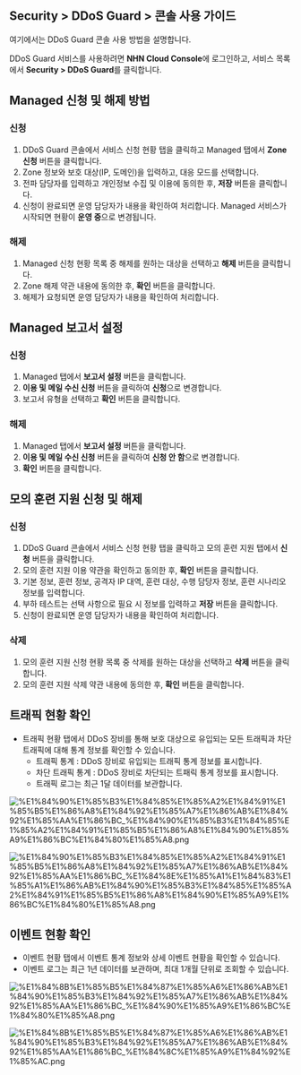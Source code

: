 ## Security > DDoS Guard > 콘솔 사용 가이드

여기에서는 DDoS Guard 콘솔 사용 방법을 설명합니다.

DDoS Guard 서비스를 사용하려면 **NHN Cloud Console**에 로그인하고, 서비스 목록에서 **Security > DDoS Guard**를 클릭합니다.


## Managed 신청 및 해제 방법
### 신청
1. DDoS Guard 콘솔에서 서비스 신청 현황 탭을 클릭하고 Managed 탭에서 **Zone 신청** 버튼을 클릭합니다. 
2. Zone 정보와 보호 대상(IP, 도메인)을 입력하고, 대응 모드를 선택합니다.
3. 전파 담당자를 입력하고 개인정보 수집 및 이용에 동의한 후, **저장** 버튼을 클릭합니다.
4. 신청이 완료되면 운영 담당자가 내용을 확인하여 처리합니다. Managed 서비스가 시작되면 현황이 **운영 중**으로 변경됩니다.

### 해제
1. Managed 신청 현황 목록 중 해제를 원하는 대상을 선택하고 **해제** 버튼을 클릭합니다.
2. Zone 해제 약관 내용에 동의한 후, **확인** 버튼을 클릭합니다.
3. 해제가 요청되면 운영 담당자가 내용을 확인하여 처리합니다.

## Managed 보고서 설정
### 신청
1. Managed 탭에서 **보고서 설정** 버튼을 클릭합니다.
2. **이용 및 메일 수신 신청** 버튼을 클릭하여 **신청**으로 변경합니다.
3. 보고서 유형을 선택하고 **확인** 버튼을 클릭합니다.

### 해제
1. Managed 탭에서 **보고서 설정** 버튼을 클릭합니다.
2. **이용 및 메일 수신 신청** 버튼을 클릭하여 **신청 안 함**으로 변경합니다.
3. **확인** 버튼을 클릭합니다.


## 모의 훈련 지원 신청 및 해제
### 신청
1. DDoS Guard 콘솔에서 서비스 신청 현황 탭을 클릭하고 모의 훈련 지원 탭에서 **신청** 버튼을 클릭합니다.
2. 모의 훈련 지원 이용 약관을 확인하고 동의한 후, **확인** 버튼을 클릭합니다.
3. 기본 정보, 훈련 정보, 공격자 IP 대역, 훈련 대상, 수행 담당자 정보, 훈련 시나리오 정보를 입력합니다.
4. 부하 테스트는 선택 사항으로 필요 시 정보를 입력하고 **저장** 버튼을 클릭합니다.
5. 신청이 완료되면 운영 담당자가 내용을 확인하여 처리합니다.

### 삭제
1. 모의 훈련 지원 신청 현황 목록 중 삭제를 원하는 대상을 선택하고 **삭제** 버튼을 클릭합니다.
2. 모의 훈련 지원 삭제 약관 내용에 동의한 후, **확인** 버튼을 클릭합니다.

## 트래픽 현황 확인
- 트래픽 현황 탭에서 DDoS 장비를 통해 보호 대상으로 유입되는 모든 트래픽과 차단 트래픽에 대해 통계 정보를 확인할 수 있습니다. 
  - 트래픽 통계 : DDoS 장비로 유입되는 트래픽 통계 정보를 표시합니다. 
  - 차단 트래픽 통계 : DDoS 장비로 차단되는 트패릭 통계 정보를 표시합니다.
  - 트래픽 로그는 최근 1달 데이터를 보관합니다.

![%E1%84%90%E1%85%B3%E1%84%85%E1%85%A2%E1%84%91%E1%85%B5%E1%86%A8%E1%84%92%E1%85%A7%E1%86%AB%E1%84%92%E1%85%AA%E1%86%BC_%E1%84%90%E1%85%B3%E1%84%85%E1%85%A2%E1%84%91%E1%85%B5%E1%86%A8%E1%84%90%E1%85%A9%E1%86%BC%E1%84%80%E1%85%A8.png](https://kr1-api-object-storage.nhncloudservice.com/v1/AUTH_2acdfabf4efe4efc8a04c00b348110c9/cdn_origin/prod_ddosguard/%E1%84%90%E1%85%B3%E1%84%85%E1%85%A2%E1%84%91%E1%85%B5%E1%86%A8%E1%84%92%E1%85%A7%E1%86%AB%E1%84%92%E1%85%AA%E1%86%BC_%E1%84%90%E1%85%B3%E1%84%85%E1%85%A2%E1%84%91%E1%85%B5%E1%86%A8%E1%84%90%E1%85%A9%E1%86%BC%E1%84%80%E1%85%A8.png)

![%E1%84%90%E1%85%B3%E1%84%85%E1%85%A2%E1%84%91%E1%85%B5%E1%86%A8%E1%84%92%E1%85%A7%E1%86%AB%E1%84%92%E1%85%AA%E1%86%BC_%E1%84%8E%E1%85%A1%E1%84%83%E1%85%A1%E1%86%AB%E1%84%90%E1%85%B3%E1%84%85%E1%85%A2%E1%84%91%E1%85%B5%E1%86%A8%E1%84%90%E1%85%A9%E1%86%BC%E1%84%80%E1%85%A8.png](https://kr1-api-object-storage.nhncloudservice.com/v1/AUTH_2acdfabf4efe4efc8a04c00b348110c9/cdn_origin/prod_ddosguard/%E1%84%90%E1%85%B3%E1%84%85%E1%85%A2%E1%84%91%E1%85%B5%E1%86%A8%E1%84%92%E1%85%A7%E1%86%AB%E1%84%92%E1%85%AA%E1%86%BC_%E1%84%8E%E1%85%A1%E1%84%83%E1%85%A1%E1%86%AB%E1%84%90%E1%85%B3%E1%84%85%E1%85%A2%E1%84%91%E1%85%B5%E1%86%A8%E1%84%90%E1%85%A9%E1%86%BC%E1%84%80%E1%85%A8.png)

## 이벤트 현황 확인
- 이벤트 현황 탭에서 이벤트 통계 정보와 상세 이벤트 현황을 확인할 수 있습니다.
- 이벤트 로그는 최근 1년 데이터를 보관하며, 최대 1개월 단위로 조회할 수 있습니다.

![%E1%84%8B%E1%85%B5%E1%84%87%E1%85%A6%E1%86%AB%E1%84%90%E1%85%B3%E1%84%92%E1%85%A7%E1%86%AB%E1%84%92%E1%85%AA%E1%86%BC_%E1%84%90%E1%85%A9%E1%86%BC%E1%84%80%E1%85%A8.png](https://kr1-api-object-storage.nhncloudservice.com/v1/AUTH_2acdfabf4efe4efc8a04c00b348110c9/cdn_origin/prod_ddosguard/%E1%84%8B%E1%85%B5%E1%84%87%E1%85%A6%E1%86%AB%E1%84%90%E1%85%B3%E1%84%92%E1%85%A7%E1%86%AB%E1%84%92%E1%85%AA%E1%86%BC_%E1%84%90%E1%85%A9%E1%86%BC%E1%84%80%E1%85%A8.png)

![%E1%84%8B%E1%85%B5%E1%84%87%E1%85%A6%E1%86%AB%E1%84%90%E1%85%B3%E1%84%92%E1%85%A7%E1%86%AB%E1%84%92%E1%85%AA%E1%86%BC_%E1%84%8C%E1%85%A9%E1%84%92%E1%85%AC.png](https://kr1-api-object-storage.nhncloudservice.com/v1/AUTH_2acdfabf4efe4efc8a04c00b348110c9/cdn_origin/prod_ddosguard/%E1%84%8B%E1%85%B5%E1%84%87%E1%85%A6%E1%86%AB%E1%84%90%E1%85%B3%E1%84%92%E1%85%A7%E1%86%AB%E1%84%92%E1%85%AA%E1%86%BC_%E1%84%8C%E1%85%A9%E1%84%92%E1%85%AC.png)


